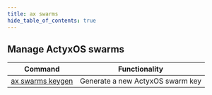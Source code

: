 ```yaml
---
title: ax swarms
hide_table_of_contents: true
---
```


## Manage ActyxOS swarms

Command                      | Functionality|
-----------------------------|------------|
[ax swarms keygen](keygen.md) | Generate a new ActyxOS swarm key |
